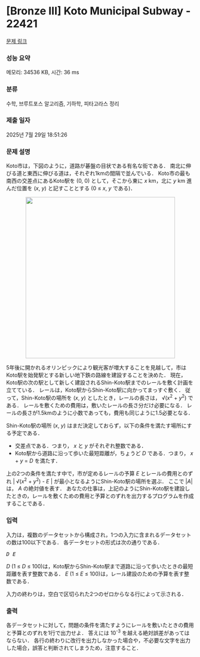 # [Bronze III] Koto Municipal Subway - 22421 

[문제 링크](https://www.acmicpc.net/problem/22421) 

### 성능 요약

메모리: 34536 KB, 시간: 36 ms

### 분류

수학, 브루트포스 알고리즘, 기하학, 피타고라스 정리

### 제출 일자

2025년 7월 29일 18:51:26

### 문제 설명

<p>Koto市は，下図のように，道路が碁盤の目状である有名な街である． 南北に伸びる道と東西に伸びる道は，それぞれ1kmの間隔で並んでいる． Koto市の最も南西の交差点にあるKoto駅を (0, 0) として，そこから東に <var>x</var> km，北に <var>y</var> km 進んだ位置を (<var>x</var>, <var>y</var>) と記すこととする (0 ≤ <var>x</var>, <var>y</var> である)．</p>

<p style="text-align: center;"><img alt="" src="https://upload.acmicpc.net/16549930-761e-42c3-8d71-57a149674c20/-/preview/" style="width: 400px; height: 431px;"></p>

<p>5年後に開かれるオリンピックにより観光客が増大することを見越して，市はKoto駅を始発駅とする新しい地下鉄の路線を建設することを決めた． 現在，Koto駅の次の駅として新しく建設されるShin-Koto駅までのレールを敷く計画を立てている． レールは，Koto駅からShin-Koto駅に向かってまっすぐ敷く． 従って，Shin-Koto駅の場所を (<var>x</var>, <var>y</var>) としたとき，レールの長さは， √(<var>x</var><sup>2</sup> + <var>y</var><sup>2</sup>) である． レールを敷くための費用は，敷いたレールの長さ分だけ必要になる． レールの長さが1.5kmのように小数であっても，費用も同じように1.5必要となる．</p>

<p>Shin-Koto駅の場所 (<var>x</var>, <var>y</var>) はまだ決定しておらず，以下の条件を満たす場所にする予定である．</p>

<ul>
	<li>交差点である．つまり， <var>x</var> と <var>y</var> がそれぞれ整数である．</li>
	<li>Koto駅から道路に沿って歩いた最短距離が，ちょうど <var>D</var> である．つまり， <var>x</var> + <var>y</var> = <var>D</var> を満たす．</li>
</ul>

<p>上の2つの条件を満たす中で，市が定めるレールの予算 <var>E</var> とレールの費用とのずれ | √(<var>x</var><sup>2</sup> + <var>y</var><sup>2</sup>) - <var>E</var> | が最小となるようにShin-Koto駅の場所を選ぶ． ここで |<var>A</var>| は， <var>A</var> の絶対値を表す． あなたの仕事は，上記のようにShin-Koto駅を建設したときの，レールを敷くための費用と予算とのずれを出力するプログラムを作成することである．</p>

### 입력 

 <p>入力は，複数のデータセットから構成され，1つの入力に含まれるデータセットの数は100以下である． 各データセットの形式は次の通りである．</p>

<pre><var>D</var> <var>E</var></pre>

<p><var>D</var> (1 ≤ <var>D</var> ≤ 100)は，Koto駅からShin-Koto駅まで道路に沿って歩いたときの最短距離を表す整数である． <var>E</var> (1 ≤ <var>E</var> ≤ 100)は，レール建設のための予算を表す整数である．</p>

<p>入力の終わりは，空白で区切られた2つのゼロからなる行によって示される．</p>

### 출력 

 <p>各データセットに対して，問題の条件を満たすようにレールを敷いたときの費用と予算とのずれを1行で出力せよ． 答えには 10<sup>-3</sup> を越える絶対誤差があってはならない． 各行の終わりに改行を出力しなかった場合や，不必要な文字を出力した場合，誤答と判断されてしまうため，注意すること．</p>

